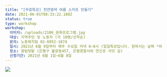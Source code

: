 ```yaml
---
title: "[무료특강] 천연염색 여름 스카프 만들기"
date: 2021-06-01T08:33:22.180Z
status: true
type: workshop
workshop:
  이미지: /uploads/2106_문화프로그램.jpg
  대상: 지역주민 및 노동자 (각 10명/선착순)
  문의: 노동복지팀 02-6952-1874
  일시: 2021년 6월 9일부터 매주 수요일 저녁 6~8시 (일일특강입니다. 원하시는 날짜 *하고싶은말*에 적어주세요!)
  장소: 향림텃밭 (은평구 불광동457, 은평경찰서와 연신초 사잇 길)
  신청기간: 2021년 6월 1일~6월 8일
---
```

![ ](/uploads/2106_문화프로그램.jpg " ")